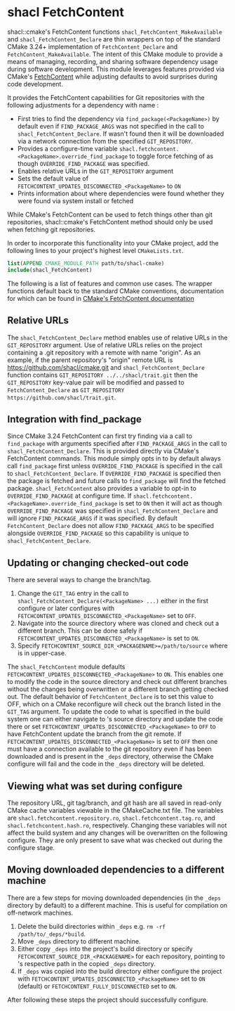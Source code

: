 shacl FetchContent
=====

shacl::cmake's FetchContent functions
`shacl_FetchContent_MakeAvailable` and `shacl_FetchContent_Declare` are
thin wrappers on top of the standard CMake 3.24+ implementation of
`FetchContent_Declare` and `FetchContent_MakeAvailable`.
The intent of this CMake module to provide a means of managing, recording,
and sharing software dependency usage during software development. This module
leverages features provided via CMake's [FetchContent](https://cmake.org/cmake/help/latest/module/FetchContent.html#fetchcontent)
while adjusting defaults to avoid surprises during code development.

It provides the FetchContent capabilities for Git repositories with the following adjustments for a dependency with name <PackageName>:
  * First tries to find the dependency via `find_package(<PackageName>)` by default even if `FIND_PACKAGE_ARGS` was not specified in the call to `shacl_FetchContent_Declare`.
    If <PackageName> wasn't found then it will be downloaded via a network connection from the specified `GIT_REPOSITORY`.
  * Provides a configure-time variable `shacl.fetchcontent.<PackageName>.override_find_package` to toggle force fetching of <PackageName> as though `OVERRIDE_FIND_PACKAGE` was specified.
  * Enables relative URLs in the `GIT_REPOSITORY` argument
  * Sets the default value of `FETCHCONTENT_UPDATES_DISCONNECTED_<PackageName>` to `ON`
  * Prints information about where dependencies were found whether they were found via system install or fetched

While CMake's FetchContent can be used to fetch things other than git repositories, shacl::cmake's FetchContent method should only be
used when fetching git repositories.

In order to incorporate this functionality into your CMake
project, add the following lines to your project's highest level `CMakeLists.txt`.

```cmake
list(APPEND CMAKE_MODULE_PATH path/to/shacl-cmake)
include(shacl_FetchContent)
```

The following is a list of features and common use cases.
The wrapper functions default back to the standard CMake conventions, documentation for
which can be found in [CMake's FetchContent documentation](https://cmake.org/cmake/help/latest/module/FetchContent.html#fetchcontent)

## Relative URLs
The `shacl_FetchContent_Declare` method enables use of relative URLs in the `GIT_REPOSITORY` argument.
Use of relative URLs relies on the project containing a .git repository with a remote with name "origin".
As an example, if the parent repository's "origin" remote URL is https://github.com/shacl/cmake.git and
`shacl_FetchContent_Declare` function contains `GIT_REPOSITORY ../../shacl/trait.git` then the
`GIT_REPOSITORY` key-value pair will be modified and passed to `FetchContent_Declare` as
`GIT_REPOSITORY https://github.com/shacl/trait.git`.

## Integration with find_package
Since CMake 3.24 FetchContent can first try finding <PackageName> via a call to `find_package` with arguments
specified after `FIND_PACKAGE_ARGS` in the call to `shacl_FetchContent_Declare`. This is provided directly via
CMake's FetchContent commands.  This module simply opts in to by default always call `find_package` first
unless `OVERRIDE_FIND_PACKAGE` is specified in the call to `shacl_FetchContent_Declare`.  If `OVERRIDE_FIND_PACKAGE`
is specified then the package is fetched and future calls to `find_package` will find the fetched package.
`shacl_FetchContent` also provides a variable to opt-in to `OVERRIDE_FIND_PACKAGE` at configure time.
If `shacl.fetchcontent.<PackageName>.override_find_package` is set to `ON` then it will act as though
`OVERRIDE_FIND_PACKAGE` was specified in `shacl_FetchContent_Declare` and will ignore `FIND_PACKAGE_ARGS`
if it was specified.  By default `FetchContent_Declare` does not allow `FIND_PACKAGE_ARGS` to be specified
alongside `OVERRIDE_FIND_PACKAGE` so this capability is unique to `shacl_FetchContent_Declare`.


## Updating or changing checked-out code
There are several ways to change the branch/tag.

1) Change the `GIT_TAG` entry in the call to `shacl_FetchContent_Declare(<PackageName> ...)` either in the first configure or later configures with `FETCHCONTENT_UPDATES_DISCONNECTED_<PackageName>` set to `OFF`.
2) Navigate into the source directory where <PackageName> was cloned and check out a different branch.  This can be done safely if `FETCHCONTENT_UPDATES_DISCONNECTED_<PackageName>` is set to `ON`.
3) Specify `FETCHCONTENT_SOURCE_DIR_<PACKAGENAME>=/path/to/source` where <PACKAGENAME> is <PackageName> in upper-case.

The `shacl_FetchContent` module defaults `FETCHCONTENT_UPDATES_DISCONNECTED_<PackageName>` to `ON`.
This enables one to modify the code in the source directory and check out different branches without
the changes being overwritten or a different branch getting checked out.
The default behavior of `FetchContent_Declare` is to set this value to OFF, which on a CMake reconfigure
will check out the branch listed in the `GIT_TAG` argument.
To update the code to what is specified in the build system one can either navigate to <PackageName>'s source
directory and update the code there or set `FETCHCONTENT_UPDATES_DISCONNECTED_<PackageName>` to `OFF` to
have FetchContent update the branch from the git remote.
If `FETCHCONTENT_UPDATES_DISCONNECTED_<PackageName>` is set to `OFF` then one must have a connection available to the git repository
even if <PackageName> has been downloaded and is present in the `_deps` directory, otherwise the CMake configure will fail and the code in
the `_deps` directory will be deleted.

## Viewing what was set during configure
The repository URL, git tag/branch, and git hash are all saved in
read-only CMake cache variables viewable in the CMakeCache.txt file.
The variables are `shacl.fetchcontent.repository.ro`, `shacl.fetchcontent.tag.ro`, and `shacl.fetchcontent.hash.ro`, respectively.
Changing these variables will not affect the build system and any changes will be overwritten on the following configure.
They are only present to save what was checked out during the configure stage.

## Moving downloaded dependencies to a different machine
There are a few steps for moving downloaded dependencies (in the `_deps` directory by default) to a different machine.
This is useful for compilation on off-network machines.
1. Delete the build directories within `_deps` e.g. `rm -rf /path/to/_deps/*build`.
2. Move `_deps` directory to different machine.
3. Either copy `_deps` into the project's build directory or specify `FETCHCONTENT_SOURCE_DIR_<PACKAGENAME>` for each repository, pointing to <PackageName>'s respective path in the copied `_deps` directory.
4. If `_deps` was copied into the build directory either configure the project with `FETCHCONTENT_UPDATES_DISCONNECTED_<PackageName>` set to `ON` (default) or `FETCHCONTENT_FULLY_DISCONNECTED` set to `ON`.

After following these steps the project should successfully configure.
